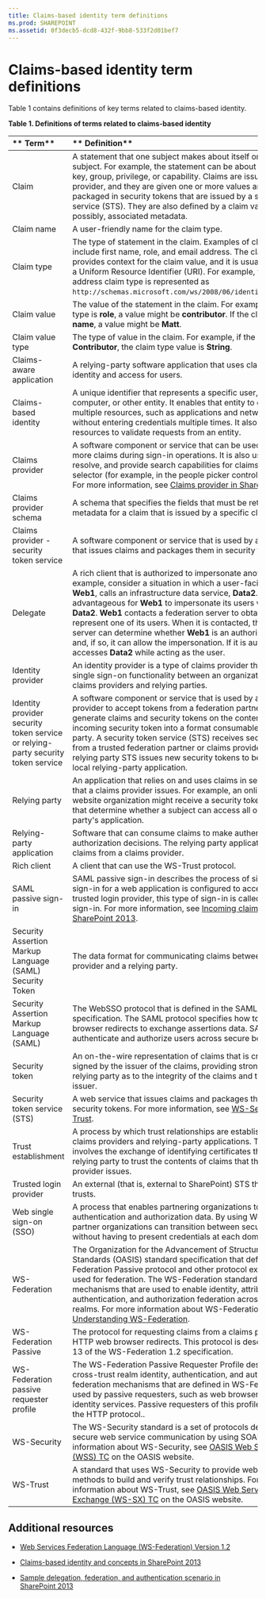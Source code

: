 ```yaml
---
title: Claims-based identity term definitions
ms.prod: SHAREPOINT
ms.assetid: 0f3decb5-dcd8-432f-9bb8-533f2d01bef7
---
```



# Claims-based identity term definitions

Table 1 contains definitions of key terms related to claims-based identity.
  
    
    


**Table 1. Definitions of terms related to claims-based identity**


|** **Term****|** **Definition****|
|:-----|:-----|
|Claim <br/> |A statement that one subject makes about itself or another subject. For example, the statement can be about a name, identity, key, group, privilege, or capability. Claims are issued by a provider, and they are given one or more values and then packaged in security tokens that are issued by a security token service (STS). They are also defined by a claim value type and, possibly, associated metadata.  <br/> |
|Claim name <br/> |A user-friendly name for the claim type. <br/> |
|Claim type <br/> |The type of statement in the claim. Examples of claim types include first name, role, and email address. The claim type provides context for the claim value, and it is usually expressed as a Uniform Resource Identifier (URI). For example, the email address claim type is represented as  `http://schemas.microsoft.com/ws/2008/06/identity/claims/email`. <br/> |
|Claim value <br/> |The value of the statement in the claim. For example, if the claim type is **role**, a value might be **contributor**. If the claim type is **first name**, a value might be **Matt**. <br/> |
|Claim value type <br/> |The type of value in the claim. For example, if the claim value is **Contributor**, the claim type value is **String**. <br/> |
|Claims-aware application <br/> |A relying-party software application that uses claims to manage identity and access for users. <br/> |
|Claims-based identity <br/> |A unique identifier that represents a specific user, application, computer, or other entity. It enables that entity to gain access to multiple resources, such as applications and network resources, without entering credentials multiple times. It also enables resources to validate requests from an entity. <br/> |
|Claims provider <br/> |A software component or service that can be used to issue one or more claims during sign-in operations. It is also used to display, resolve, and provide search capabilities for claims in a card selector (for example, in the people picker control in SharePoint). For more information, see  [Claims provider in SharePoint 2013](claims-provider-in-sharepoint-2013.md). <br/> |
|Claims provider schema <br/> |A schema that specifies the fields that must be returned as metadata for a claim that is issued by a specific claims provider.  <br/> |
|Claims provider - security token service <br/> |A software component or service that is used by a claims provider that issues claims and packages them in security tokens. <br/> |
|Delegate <br/> |A rich client that is authorized to impersonate another client. For example, consider a situation in which a user-facing website, **Web1**, calls an infrastructure data service, **Data2**. It might be advantageous for **Web1** to impersonate its users when it accesses **Data2**. **Web1** contacts a federation server to obtain claims that represent one of its users. When it is contacted, the federation server can determine whether **Web1** is an authorized delegate and, if so, it can allow the impersonation. If it is authorized, **Web1** accesses **Data2** while acting as the user. <br/> |
|Identity provider <br/> |An identity provider is a type of claims provider that provides single sign-on functionality between an organization and other claims providers and relying parties. <br/> |
|Identity provider security token service or relying-party security token service  <br/> |A software component or service that is used by an identity provider to accept tokens from a federation partner, and then generate claims and security tokens on the contents of the incoming security token into a format consumable by the relying party. A security token service (STS) receives security tokens from a trusted federation partner or claims provider STS. Then, the relying party STS issues new security tokens to be consumed by a local relying-party application. <br/> |
|Relying party <br/> |An application that relies on and uses claims in security tokens that a claims provider issues. For example, an online auction website organization might receive a security token with claims that determine whether a subject can access all or part of a relying party's application. <br/> |
|Relying-party application <br/> |Software that can consume claims to make authentication and authorization decisions. The relying party application receives the claims from a claims provider. <br/> |
|Rich client <br/> |A client that can use the WS-Trust protocol. <br/> |
|SAML passive sign-in <br/> |SAML passive sign-in describes the process of signing in. When a sign-in for a web application is configured to accept tokens from a trusted login provider, this type of sign-in is called SAML passive sign-in. For more information, see  [Incoming claims: Signing into SharePoint 2013](incoming-claims-signing-into-sharepoint-2013.md).  <br/> |
|Security Assertion Markup Language (SAML) Security Token <br/> |The data format for communicating claims between a claims provider and a relying party. <br/> |
|Security Assertion Markup Language (SAML) <br/> |The WebSSO protocol that is defined in the SAML 2.0 Core specification. The SAML protocol specifies how to use HTTP web browser redirects to exchange assertions data. SAML is used to authenticate and authorize users across secure boundaries. <br/> |
|Security token <br/> |An on-the-wire representation of claims that is cryptographically signed by the issuer of the claims, providing strong proof to any relying party as to the integrity of the claims and the identity of the issuer. <br/> |
|Security token service (STS) <br/> |A web service that issues claims and packages them in encrypted security tokens. For more information, see  [WS-Security](http://www.oasis-open.org/committees/tc_home.php?wg_abbrev=wss) and [WS-Trust](http://www.oasis-open.org/committees/tc_home.php?wg_abbrev=ws-sx). <br/> |
|Trust establishment <br/> |A process by which trust relationships are established between claims providers and relying-party applications. This process involves the exchange of identifying certificates that enable the relying party to trust the contents of claims that the claims provider issues. <br/> |
|Trusted login provider <br/> |An external (that is, external to SharePoint) STS that SharePoint trusts. <br/> |
|Web single sign-on (SSO) <br/> |A process that enables partnering organizations to exchange user authentication and authorization data. By using Web SSO, users in partner organizations can transition between secure web domains without having to present credentials at each domain boundary. <br/> |
|WS-Federation <br/> |The Organization for the Advancement of Structured Information Standards (OASIS) standard specification that defines the WS-Federation Passive protocol and other protocol extensions that are used for federation. The WS-Federation standard defines mechanisms that are used to enable identity, attribute, authentication, and authorization federation across different trust realms. For more information about WS-Federation, see  [Understanding WS-Federation](http://msdn.microsoft.com/en-us/library/bb498017.aspx). <br/> |
|WS-Federation Passive <br/> |The protocol for requesting claims from a claims provider by using HTTP web browser redirects. This protocol is described in section 13 of the WS-Federation 1.2 specification. <br/> |
|WS-Federation passive requester profile <br/> |The WS-Federation Passive Requester Profile describes how the cross-trust realm identity, authentication, and authorization federation mechanisms that are defined in WS-Federation can be used by passive requesters, such as web browsers, to provide identity services. Passive requesters of this profile are limited to the HTTP protocol.. <br/> |
|WS-Security <br/> |The WS-Security standard is a set of protocols designed to help secure web service communication by using SOAP. For more information about WS-Security, see  [OASIS Web Services Security (WSS) TC](http://www.oasis-open.org/committees/tc_home.php?wg_abbrev=wss) on the OASIS website. <br/> |
|WS-Trust <br/> |A standard that uses WS-Security to provide web services with methods to build and verify trust relationships. For more information about WS-Trust, see  [OASIS Web Services Secure Exchange (WS-SX) TC](http://www.oasis-open.org/committees/tc_home.php?wg_abbrev=ws-sx) on the OASIS website. <br/> |
   

## Additional resources
<a name="bk_addresources"> </a>


-  [Web Services Federation Language (WS-Federation) Version 1.2](http://docs.oasis-open.org/wsfed/federation/v1.2/os/ws-federation-1.2-spec-os.mdl#_Toc223175002)
    
  
-  [Claims-based identity and concepts in SharePoint 2013](claims-based-identity-and-concepts-in-sharepoint-2013.md)
    
  
-  [Sample delegation, federation, and authentication scenario in SharePoint 2013](sample-delegation-federation-and-authentication-scenario-in-sharepoint-2013.md)
    
  

